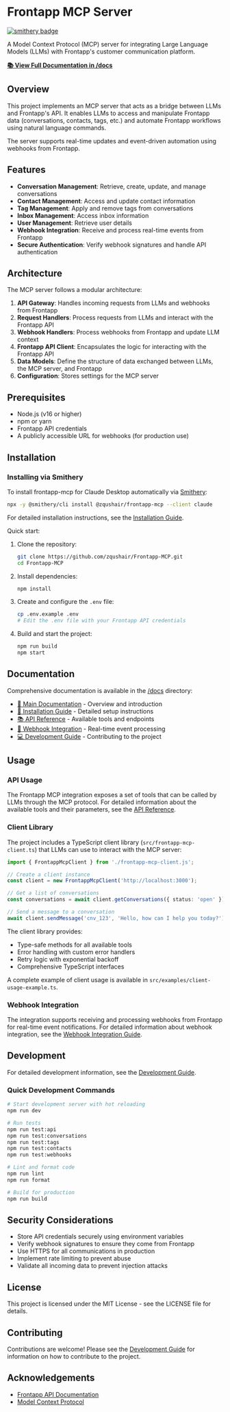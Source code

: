 # Frontapp MCP Server

[![smithery badge](https://smithery.ai/badge/@zqushair/frontapp-mcp)](https://smithery.ai/server/@zqushair/frontapp-mcp)

A Model Context Protocol (MCP) server for integrating Large Language Models (LLMs) with Frontapp's customer communication platform.

**[📚 View Full Documentation in /docs](/docs/README.md)**

## Overview

This project implements an MCP server that acts as a bridge between LLMs and Frontapp's API. It enables LLMs to access and manipulate Frontapp data (conversations, contacts, tags, etc.) and automate Frontapp workflows using natural language commands.

The server supports real-time updates and event-driven automation using webhooks from Frontapp.

## Features

- **Conversation Management**: Retrieve, create, update, and manage conversations
- **Contact Management**: Access and update contact information
- **Tag Management**: Apply and remove tags from conversations
- **Inbox Management**: Access inbox information
- **User Management**: Retrieve user details
- **Webhook Integration**: Receive and process real-time events from Frontapp
- **Secure Authentication**: Verify webhook signatures and handle API authentication

## Architecture

The MCP server follows a modular architecture:

1. **API Gateway**: Handles incoming requests from LLMs and webhooks from Frontapp
2. **Request Handlers**: Process requests from LLMs and interact with the Frontapp API
3. **Webhook Handlers**: Process webhooks from Frontapp and update LLM context
4. **Frontapp API Client**: Encapsulates the logic for interacting with the Frontapp API
5. **Data Models**: Define the structure of data exchanged between LLMs, the MCP server, and Frontapp
6. **Configuration**: Stores settings for the MCP server

## Prerequisites

- Node.js (v16 or higher)
- npm or yarn
- Frontapp API credentials
- A publicly accessible URL for webhooks (for production use)

## Installation

### Installing via Smithery

To install frontapp-mcp for Claude Desktop automatically via [Smithery](https://smithery.ai/server/@zqushair/frontapp-mcp):

```bash
npx -y @smithery/cli install @zqushair/frontapp-mcp --client claude
```

For detailed installation instructions, see the [Installation Guide](/docs/installation.md).

Quick start:

1. Clone the repository:
   ```bash
   git clone https://github.com/zqushair/Frontapp-MCP.git
   cd Frontapp-MCP
   ```

2. Install dependencies:
   ```bash
   npm install
   ```

3. Create and configure the `.env` file:
   ```bash
   cp .env.example .env
   # Edit the .env file with your Frontapp API credentials
   ```

4. Build and start the project:
   ```bash
   npm run build
   npm start
   ```

## Documentation

Comprehensive documentation is available in the [/docs](/docs) directory:

- [📖 Main Documentation](/docs/README.md) - Overview and introduction
- [🔧 Installation Guide](/docs/installation.md) - Detailed setup instructions
- [📚 API Reference](/docs/api-reference.md) - Available tools and endpoints
- [🔔 Webhook Integration](/docs/webhook-integration.md) - Real-time event processing
- [💻 Development Guide](/docs/development-guide.md) - Contributing to the project

## Usage

### API Usage

The Frontapp MCP integration exposes a set of tools that can be called by LLMs through the MCP protocol. For detailed information about the available tools and their parameters, see the [API Reference](/docs/api-reference.md).

### Client Library

The project includes a TypeScript client library (`src/frontapp-mcp-client.ts`) that LLMs can use to interact with the MCP server:

```typescript
import { FrontappMcpClient } from './frontapp-mcp-client.js';

// Create a client instance
const client = new FrontappMcpClient('http://localhost:3000');

// Get a list of conversations
const conversations = await client.getConversations({ status: 'open' });

// Send a message to a conversation
await client.sendMessage('cnv_123', 'Hello, how can I help you today?');
```

The client library provides:
- Type-safe methods for all available tools
- Error handling with custom error handlers
- Retry logic with exponential backoff
- Comprehensive TypeScript interfaces

A complete example of client usage is available in `src/examples/client-usage-example.ts`.

### Webhook Integration

The integration supports receiving and processing webhooks from Frontapp for real-time event notifications. For detailed information about webhook integration, see the [Webhook Integration Guide](/docs/webhook-integration.md).

## Development

For detailed development information, see the [Development Guide](/docs/development-guide.md).

### Quick Development Commands

```bash
# Start development server with hot reloading
npm run dev

# Run tests
npm run test:api
npm run test:conversations
npm run test:tags
npm run test:contacts
npm run test:webhooks

# Lint and format code
npm run lint
npm run format

# Build for production
npm run build
```

## Security Considerations

- Store API credentials securely using environment variables
- Verify webhook signatures to ensure they come from Frontapp
- Use HTTPS for all communications in production
- Implement rate limiting to prevent abuse
- Validate all incoming data to prevent injection attacks

## License

This project is licensed under the MIT License - see the LICENSE file for details.

## Contributing

Contributions are welcome! Please see the [Development Guide](/docs/development-guide.md) for information on how to contribute to the project.

## Acknowledgements

- [Frontapp API Documentation](https://dev.frontapp.com/reference/introduction)
- [Model Context Protocol](https://github.com/modelcontextprotocol/mcp)
